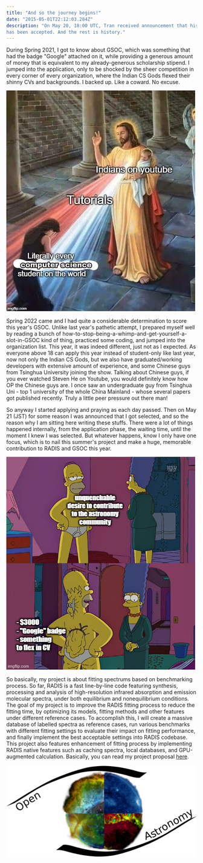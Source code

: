 ```yaml
---
title: "And so the journey begins!"
date: "2015-05-01T22:12:03.284Z"
description: "On May 20, 18:00 UTC, Tran received announcement that his 2022 GSOC application 
has been accepted. And the rest is history."
---
```


During Spring 2021, I got to know about GSOC, which was something that had the badge "Google" attached on it, while providing a generous amount of money that is equivalent to my already-generous scholarship stipend. I jumped into the application, only to be shocked by the sheer competition in every corner of every organization, where the Indian CS Gods flexed their shinny CVs and backgrounds. I backed up. Like a coward. No excuse.

![For a long time Indian guys (and girls, of course) have been considered highly competent and skillful in CS. Now imagine there are like 5000 of them spanning through every organization in GSOC.](./indianCSgods.jpg)

Spring 2022 came and I had quite a considerable determination to score this year's GSOC. Unlike last year's pathetic attempt, I prepared myself well by reading a bunch of how-to-stop-being-a-whimp-and-get-yourself-a-slot-in-GSOC kind of thing, practiced some coding, and jumped into the organization list. This year, it was indeed different, just not as I expected. As everyone above 18 can apply this year instead of student-only like last year, now not only the Indian CS Gods, but we also have graduated/working developers with extensive amount of experience, and some Chinese guys from Tsinghua University joining the show. Talking about Chinese guys, if you ever watched Steven He on Youtube, you would definitely know how OP the Chinese guys are. I once saw an undergraduate guy from Tsinghua Uni - top 1 university of the whole China Mainland - whose several papers got published recently. Truly a little peer pressure out there man!

So anyway I started applying and praying as each day passed. Then on May 21 (JST) for some reason I was announced that I got selected, and so the reason why I am sitting here writing these stuffs. There were a lot of things happened internally, from the application phase, the waiting time, until the moment I knew I was selected. But whatever happens, know I only have one focus, which is to nail this summer's project and make a huge, memorable contribution to RADIS and GSOC this year.

![Yeah, and so my summer begins!](./reasons.jpg)

So basically, my project is about fitting spectrums based on benchmarking process. So far, RADIS is a fast line-by-line code featuring synthesis, processing and analysis of high-resolution infrared absorption and emission molecular spectra, under both equilibrium and nonequilibrium conditions. The goal of my project is to improve the RADIS fitting process to reduce the fitting time, by optimizing its models, fitting methods and other features under different reference cases. To accomplish this, I will create a massive database of labelled spectra as reference cases, run various benchmarks with different fitting settings to evaluate their impact on fitting performance, and finally implement the best acceptable settings into RADIS codebase. This project also features enhancement of fitting process by implementing RADIS native features such as caching spectra, local databases, and GPU-augmented calculation. Basically, you can read my project proposal [here](https://github.com/radis/radis/wiki/GSOC-2022-Application-RADIS-Tran-Huu-Nhat-Huy:-Spectrum-Fitting-Improvement).

![RADIS is a part of OpenAstronomy, fyi.](./openastronomy.png)